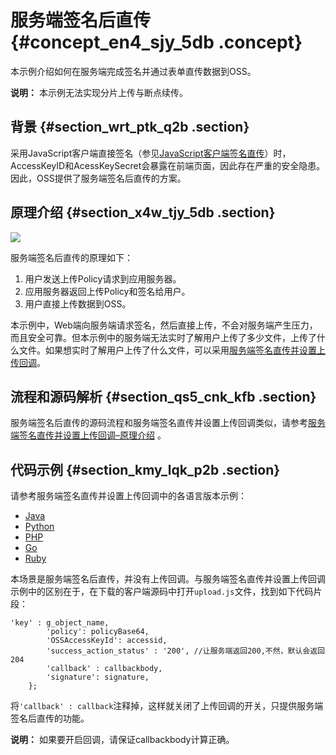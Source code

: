 # 服务端签名后直传 {#concept_en4_sjy_5db .concept}

本示例介绍如何在服务端完成签名并通过表单直传数据到OSS。

**说明：** 本示例无法实现分片上传与断点续传。

## 背景 {#section_wrt_ptk_q2b .section}

采用JavaScript客户端直接签名（参见[JavaScript客户端签名直传](intl.zh-CN/最佳实践/Web端上传数据至OSS/Web端PostObject直传实践/JavaScript客户端签名直传.md#)）时，AccessKeyID和AcessKeySecret会暴露在前端页面，因此存在严重的安全隐患。因此，OSS提供了服务端签名后直传的方案。

## 原理介绍 {#section_x4w_tjy_5db .section}

![](http://static-aliyun-doc.oss-cn-hangzhou.aliyuncs.com/assets/img/4405/15547159831472_zh-CN.png)

服务端签名后直传的原理如下：

1.  用户发送上传Policy请求到应用服务器。
2.  应用服务器返回上传Policy和签名给用户。
3.  用户直接上传数据到OSS。

本示例中，Web端向服务端请求签名，然后直接上传，不会对服务端产生压力，而且安全可靠。但本示例中的服务端无法实时了解用户上传了多少文件，上传了什么文件。如果想实时了解用户上传了什么文件，可以采用[服务端签名直传并设置上传回调](intl.zh-CN/最佳实践/Web端上传数据至OSS/Web端PostObject直传实践/服务端签名直传并设置上传回调.md#)。

## 流程和源码解析 {#section_qs5_cnk_kfb .section}

服务端签名后直传的源码流程和服务端签名直传并设置上传回调类似，请参考[服务端签名直传并设置上传回调–原理介绍](intl.zh-CN/最佳实践/Web端上传数据至OSS/Web端PostObject直传实践/服务端签名直传并设置上传回调.md#) 。

## 代码示例 {#section_kmy_lqk_p2b .section}

请参考服务端签名直传并设置上传回调中的各语言版本示例：

-   [Java](intl.zh-CN/最佳实践/Web端上传数据至OSS/Web端PostObject直传实践/服务端签名直传并设置上传回调/Java.md#)
-   [Python](intl.zh-CN/最佳实践/Web端上传数据至OSS/Web端PostObject直传实践/服务端签名直传并设置上传回调/Python.md#)
-   [PHP](intl.zh-CN/最佳实践/Web端上传数据至OSS/Web端PostObject直传实践/服务端签名直传并设置上传回调/PHP.md#)
-   [Go](intl.zh-CN/最佳实践/Web端上传数据至OSS/Web端PostObject直传实践/服务端签名直传并设置上传回调/Go.md#)
-   [Ruby](intl.zh-CN/最佳实践/Web端上传数据至OSS/Web端PostObject直传实践/服务端签名直传并设置上传回调/Ruby.md#)

本场景是服务端签名后直传，并没有上传回调。与服务端签名直传并设置上传回调示例中的区别在于，在下载的客户端源码中打开`upload.js`文件，找到如下代码片段：

```
'key' : g_object_name,
        'policy': policyBase64,
        'OSSAccessKeyId': accessid, 
        'success_action_status' : '200', //让服务端返回200,不然，默认会返回204
        'callback' : callbackbody,
        'signature': signature,
    };
```

将`'callback' : callback`注释掉，这样就关闭了上传回调的开关，只提供服务端签名后直传的功能。

**说明：** 如果要开启回调，请保证callbackbody计算正确。

